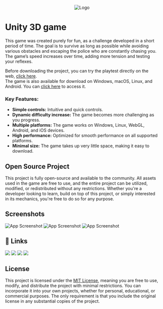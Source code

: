 
<p align="center">
  <img src="https://i.imgur.com/bT6j7L0.png" alt="Logo">
</p>

# Unity 3D game

This game was created purely for fun, as a challenge developed in a short period of time. The goal is to survive as long as possible while avoiding various obstacles and escaping the police who are constantly chasing you. The game’s speed increases over time, adding more tension and testing your reflexes.

Before downloading the project, you can try the playtest directly on the web, <a href="https://antonio-gorisek.itch.io/crazy-driver">click here</a>.<br>
The game is also available for download on Windows, macOS, Linux, and Android. You can <a href="https://antonio-gorisek.itch.io/crazy-driver-download">click here</a> to access it.

### Key Features:
- **Simple controls:** Intuitive and quick controls.
- **Dynamic difficulty increase:** The game becomes more challenging as you progress.
- **Multiple platforms:** The game works on Windows, Linux, WebGL, Android, and iOS devices.
- **High performance:** Optimized for smooth performance on all supported platforms.
- **Minimal size:** The game takes up very little space, making it easy to download.

## Open Source Project

This project is fully open-source and available to the community. 
All assets used in the game are free to use, and the entire project can be utilized, modified, or redistributed without any restrictions. 
Whether you're a developer looking to learn, build on top of this project, or simply interested in its mechanics, you're free to do so for any purpose.

## Screenshots

![App Screenshot](https://i.imgur.com/tK7oPOR.png)
![App Screenshot](https://i.imgur.com/UG3GR3c.png)
![App Screenshot](https://i.imgur.com/Gc8kZVe.png)


## 🔗 Links
<div align="left">
  <a href="https://antonio-gorisek.web.app/"><img src="https://img.shields.io/badge/Portfolio-%2314354C.svg?style=for-the-badge&logo=GoogleChrome&logoColor=white"/></a>
  <a href="https://discordapp.com/users/252827534943584256"><img src="https://img.shields.io/badge/Discord-%2314354C.svg?style=for-the-badge&logo=Discord&logoColor=white"/></a>
  <a href="mailto:tonigorisek1@gmail.com"><img src="https://img.shields.io/badge/Gmail-%2314354C.svg?style=for-the-badge&logo=Gmail&logoColor=white"/></a>
  <a href="https://hr.linkedin.com/in/antonio-gorisek"><img src="https://img.shields.io/badge/LinkedIn-%2314354C.svg?style=for-the-badge&logo=LinkedIn&logoColor=white"/></a>
</div>

## License

This project is licensed under the [MIT License](https://github.com/Antonio-Gorisek/CrazyDriver/blob/main/LICENSE), meaning you are free to use, modify, and distribute the project with minimal restrictions. You can incorporate it into your own projects, whether for personal, educational, or commercial purposes. The only requirement is that you include the original license in any substantial copies of the project.
